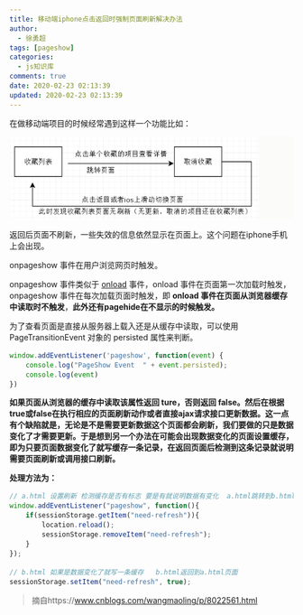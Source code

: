 ```yaml
---
title: 移动端iphone点击返回时强制页面刷新解决办法
author:
  - 徐勇超
tags: [pageshow]
categories:
  - js知识库
comments: true
date: 2020-02-23 02:13:39
updated: 2020-02-23 02:13:39
---
```


在做移动端项目的时候经常遇到这样一个功能比如： 

![image-20200223021830310](移动端iphone点击返回时强制页面刷新解决办法/image-20200223021830310.png)

返回后页面不刷新，一些失效的信息依然显示在页面上。这个问题在iphone手机上会出现。

onpageshow 事件在用户浏览网页时触发。

onpageshow 事件类似于 [onload](http://www.runoob.com/jsref/event-onload.html) 事件，onload 事件在页面第一次加载时触发， onpageshow 事件在每次加载页面时触发，即 **onload 事件在页面从浏览器缓存中读取时不触发**，**此外还有pagehide在不显示的时候触发。**

为了查看页面是直接从服务器上载入还是从缓存中读取，可以使用 PageTransitionEvent 对象的 persisted 属性来判断。

```js
window.addEventListener('pageshow', function(event) {
    console.log("PageShow Event  " + event.persisted);
    console.log(event)
})
```

**如果页面从浏览器的缓存中读取该属性返回 ture，否则返回 false。然后在根据true或false在执行相应的页面刷新动作或者直接ajax请求接口更新数据。这一点有个缺陷就是，无论是不是需要更新数据这个页面都会刷新，我们要做的只是数据变化了才需要更新。于是想到另一个办法在可能会出现数据变化的页面设置缓存，即为只要页面数据变化了就写缓存一条记录，在返回页面后检测到这条记录就说明需要页面刷新或调用接口刷新。**

**处理方法为：**

```js
// a.html 设置刷新 检测缓存是否有标志 要是有就说明数据有变化  a.html跳转到b.html页面
window.addEventListener("pageshow", function(){
    if(sessionStorage.getItem("need-refresh")){
        location.reload();
        sessionStorage.removeItem("need-refresh");
    }
});

// b.html 如果是数据变化了就写一条缓存   b.html返回到a.html页面
sessionStorage.setItem("need-refresh", true);
```

> 摘自https://www.cnblogs.com/wangmaoling/p/8022561.html